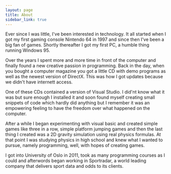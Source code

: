 ```yaml
---
layout: page
title: About
sidebar_link: true
---
```


Ever since I was little, I've been interested in technology. It all started when I got my first gaming console Nintendo 64 in 1997 and since then I've been a big fan of games. Shortly thereafter I got my first PC, a humble thing running Windows 95. 

Over the years I spent more and more time in front of the computer and finally found a new creative passion in programming. Back in the day, when you bought a computer magazine you got a little CD with demo programs as well as the newest version of DirectX. This was how I got updates because we didn't have internett access.

One of these CDs contained a version of Visual Studio. I did'nt know what it was but sure enough I installed it and soon found myself creating small snippets of code which hardly did anything but I remember it was an empowering feeling to have the freedom over what happened on the computer.

After a while I began experimenting with visual basic and created simple games like three in a row, simple platform jumping games and then the last thing I created was a 2D gravity simulation using real physics formulas. At that point I was studying physics in high school and knew what I wanted to pursue, namely programming, well, with hopes of creating games.

I got into University of Oslo in 2011, took as many programming courses as I could and afterwords began working in Sportradar, a world leading company that delivers sport data and odds to its clients.


